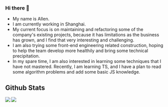### Hi there 👋

- My name is Allen.  
- I am currently working in Shanghai.  
- My current focus is on maintaining and refactoring some of the company's existing projects, because it has limitations as the business has grown, and I find that very interesting and challenging.  
- I am also trying some front-end engineering related construction, hoping to help the team develop more healthily and bring some technical precipitation.  
- In my spare time, I am also interested in learning some techniques that I have not mastered. Recently, I am learning TS, and I have a plan to read some algorithm problems and add some basic JS knowledge.  

<h2> Github Stats </h2> 

<img align="left" src="https://github-readme-stats.vercel.app/api?username=allen-1998&theme=tokyonight&show_icons=true" />

<img align="left" src="https://github-readme-stats.vercel.app/api/top-langs/?username=allen-1998&layout=compact&theme=tokyonight" />
